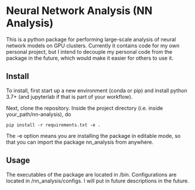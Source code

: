 # Neural Network Analysis (NN Analysis)
This is a python package for performing large-scale analysis of neural network models on GPU clusters. Currently it contains code for my own personal project, but I intend to decouple my personal code from the package in the future, which would make it easier for others to use it.

## Install
To install, first start up a new environment (conda or pip) and install python 3.7+ (and jupyterlab if that is part of your workflow).

Next, clone the repository. Inside the project directory (i.e. inside your_path/nn-analysis), do

    pip install -r requirements.txt -e .
    
The -e option means you are installing the package in editable mode, so that you can import the package nn_analysis from anywhere.

## Usage
The executables of the package are located in /bin. Configurations are located in /nn_analysis/configs. I will put in future descriptions in the future.
